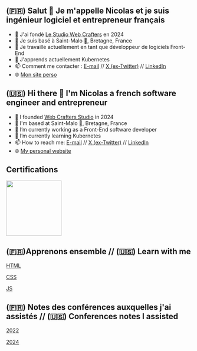 ## (🇫🇷) Salut 👋 Je m'appelle Nicolas et je suis ingénieur logiciel et entrepreneur français

- 🏢 J'ai fondé [Le Studio Web Crafters](https://web-crafters.studio) en 2024
- 📍 Je suis basé à Saint-Malo 🌊, Bretagne, France
- 🔭 Je travaille actuellement en tant que développeur de logiciels Front-End
- 🌱 J'apprends actuellement Kubernetes
- 📫 Comment me contacter : [E-mail](mailto:hello@nicolastoison.com) // [X (ex-Twitter)](https://twitter.com/nicolas_toison) // [LinkedIn](https://www.linkedin.com/in/nicolastoison/)
- 🌐 [Mon site perso](https://nicolastoison.com)

## (🇺🇸) Hi there 👋 I'm Nicolas a french software engineer and entrepreneur

- 🏢 I founded [Web Crafters Studio](https://web-crafters.studio) in 2024
- 📍 I'm based at Saint-Malo 🌊, Bretagne, France
- 🔭 I’m currently working as a Front-End software developer
- 🌱 I’m currently learning Kubernetes
- 📫 How to reach me: [E-mail](mailto:hello@nicolastoison.com) // [X (ex-Twitter)](https://twitter.com/nicolas_toison) // [LinkedIn](https://www.linkedin.com/in/nicolastoison/)
- 🌐 [My personal website](https://nicolastoison.com)

## Certifications

<img src="https://static.scrum.org/web/badges/badge-09173b39-cedf-4321-88b6-ce0acdfb5a70.svg" width="150" height="150">

## (🇫🇷)Apprenons ensemble // (🇺🇸) Learn with me

[HTML](./software-development-awesome/html/index.md)

[CSS](./software-development-awesome/css/index.md)

[JS](./software-development-awesome/js/index.md/)

## (🇫🇷) Notes des conférences auxquelles j'ai assistés // (🇺🇸) Conferences notes I assisted

[2022](./conferences/2022/index.md)

[2024](./conferences/2024/index.md)
